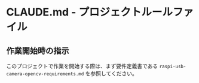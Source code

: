 # CLAUDE.md - プロジェクトルールファイル

## 作業開始時の指示

このプロジェクトで作業を開始する際は、まず要件定義書である `raspi-usb-camera-opencv-requirements.md` を参照してください。
